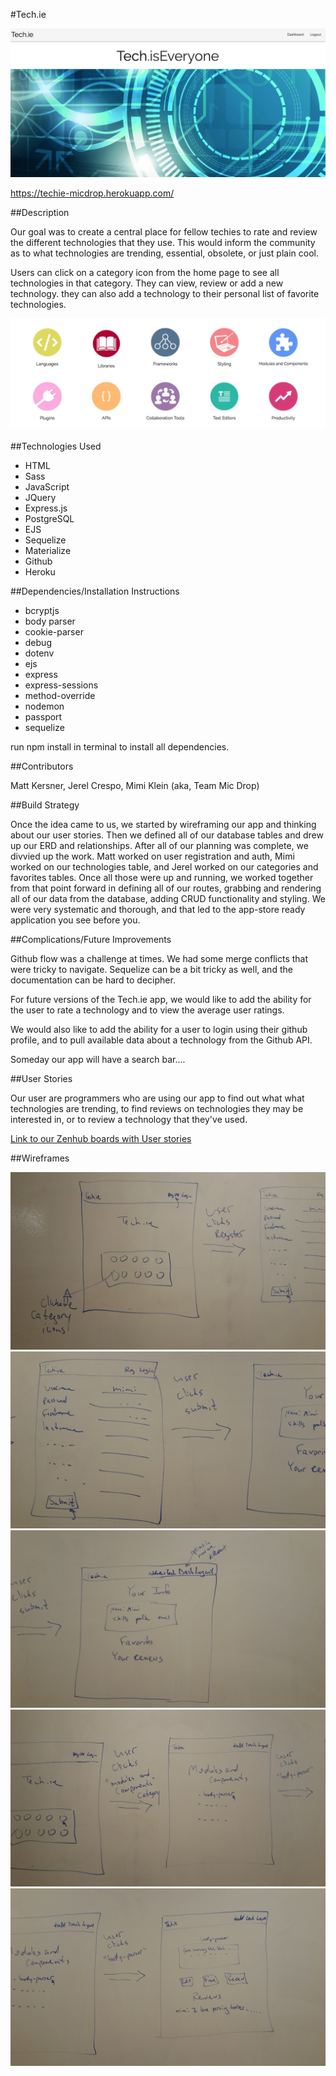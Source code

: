 #Tech.ie

![Tech.ie homepage](public/images/homepage.png)

https://techie-micdrop.herokuapp.com/

##Description

Our goal was to create a central place for fellow techies to rate and review the different technologies that they use. This would inform the community as to what technologies are trending, essential, obsolete, or just plain cool.

Users can click on a category icon from the home page to see all technologies in that category. They can view, review or add a new technology. they can also add a technology to their personal list of favorite technologies. 

![Category icons](public/images/caticons.png)

##Technologies Used

- HTML
- Sass
- JavaScript
- JQuery
- Express.js
- PostgreSQL
- EJS
- Sequelize
- Materialize
- Github
- Heroku

##Dependencies/Installation Instructions

- bcryptjs
- body parser
- cookie-parser
- debug
- dotenv
- ejs
- express
- express-sessions
- method-override
- nodemon
- passport
- sequelize

run npm install in terminal to install all dependencies. 

##Contributors

Matt Kersner, Jerel Crespo, Mimi Klein (aka, Team Mic Drop)

##Build Strategy

Once the idea came to us, we started by wireframing our app and thinking about our user stories. Then we defined all of our database tables and drew up our ERD and relationships. After all of our planning was complete, we divvied up the work. Matt worked on user registration and auth, Mimi worked on our technologies table, and Jerel worked on our categories and favorites tables. Once all those were up and running, we worked together from that point forward in defining all of our routes, grabbing and rendering all of our data from the database, adding CRUD functionality and styling. We were very systematic and thorough, and that led to the app-store ready application you see before you. 

##Complications/Future Improvements

Github flow was a challenge at times. We had some merge conflicts that were tricky to navigate. Sequelize can be a bit tricky as well, and the documentation can be hard to decipher. 

For future versions of the Tech.ie app, we would like to add the ability for the user to rate a technology and to view the average user ratings.

We would also like to add the ability for a user to login using their github profile, and to pull available data about a technology from the Github API.

Someday our app will have a search bar....

##User Stories

Our user are programmers who are using our app to find out what what technologies are trending, to find reviews on technologies they may be interested in, or to review a technology that they've used.

[Link to our Zenhub boards with User stories](https://github.com/mattkersner/techie#boards?repos=80841283)

##Wireframes

![wireframe](public/images/wireframe1.jpg)
![wireframe](public/images/wireframe2.jpg)
![wireframe](public/images/wireframe3.jpg)
![wireframe](public/images/wireframe4.jpg)
![wireframe](public/images/wireframe5.jpg)


